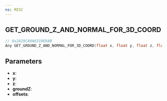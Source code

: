 ```yaml
---
ns: MISC
---
```

## GET_GROUND_Z_AND_NORMAL_FOR_3D_COORD

```c
// 0x2A29CA9A6319E6AB
Any GET_GROUND_Z_AND_NORMAL_FOR_3D_COORD(float x, float y, float z, float* groundZ, Vector3* offsets);
```

## Parameters
* **x**:
* **y**:
* **z**:
* **groundZ**:
* **offsets**:
